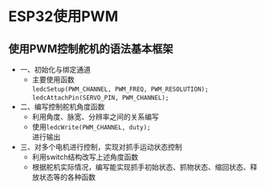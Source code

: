 # ESP32使用PWM
## 使用PWM控制舵机的语法基本框架
- 一、初始化与绑定通道
  * 主要使用函数
  <br>`ledcSetup(PWM_CHANNEL, PWM_FREQ, PWM_RESOLUTION);`
  <br>`ledcAttachPin(SERVO_PIN, PWM_CHANNEL);`
- 二、编写控制舵机角度函数
  * 利用角度、脉宽、分辨率之间的关系编写
  * 使用`ledcWrite(PWM_CHANNEL, duty);`
  <br>进行输出
- 三、对多个电机进行控制，实现对抓手运动状态控制
  * 利用switch结构改写上述角度函数
  * 根据舵机实际情况，编写能实现抓手初始状态、抓物状态、缩回状态、释放状态等的各种函数